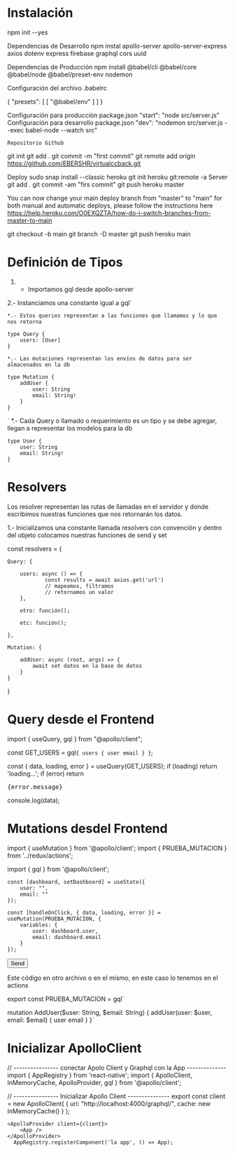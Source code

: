 # Instalación

npm init --yes

Dependencias de Desarrollo
npm instal apollo-server apollo-server-express axios dotenv express firebase graphql cors uuid

Dependencias de Producción
npm install @babel/cli @babel/core @babel/node @babel/preset-env nodemon

Configuración del archivo .babelrc

{
    "presets": [
        [ "@babel/env" ]
    ]
}

Configuración para producción package.json
    "start": "node src/server.js"
Configuración para desarrollo package.json
    "dev": "nodemon src/server.js --exec babel-node --watch src"

    Repositorio Github
git init
git add .
git commit -m "first commit"
git remote add origin https://github.com/EBERSHR/virtualccback.git

Deploy
sudo snap install --classic heroku
git init
heroku git:remote -a Server
git add .
git commit -am "firs commit"
git push heroku master

You can now change your main deploy branch from "master" to "main" for both manual and automatic deploys, please follow the instructions here https://help.heroku.com/O0EXQZTA/how-do-i-switch-branches-from-master-to-main

git checkout -b main
git branch -D master
git push heroku main


# Definición de Tipos 

1. - Importamos gql desde apollo-server

2.- Instanciamos una constante igual a gql`

    *.- Estos queries representan a las funciones que llamamos y lo que nos retorna
    
    type Query {
        users: [User]
    }

    *.- Las mutaciones representan los envíos de datos para ser almacenados en la db

    type Mutation {
        addUser {
            user: String
            email: String!
        }
    }
` 
    *.- Cada Query o llamado o requerimiento es un tipo y se debe agregar, llegan a representar los modelos para la db

    type User {
        user: String
        email: String!
    }


# Resolvers

Los resolver representan las rutas de llamadas en el servidor y donde escribimos nuestras funciones que nos retornarán los datos.

1.- Inicializamos una constante llamada resolvers con convención y dentro del objeto colocamos nuestras funciones de send y set 

const resolvers = {

    Query: {

        users: async () => {
                const results = await axios.get('url')
                // mapeamos, filtramos 
                // retornamos un valor
        },

        otro: función();

        etc: función();

    },

    Mutation: {

        addUser: async (root, args) => {
            await set datos en la base de datos
        } 
    }    
}

# Query desde el Frontend
import { useQuery, gql } from "@apollo/client";

const GET_USERS = gql`
{
  users {
    user
    email
  }
}
`;


  const { data, loading, error } = useQuery(GET_USERS);
  if (loading) return 'loading...';
  if (error) return <pre>{error.message}</pre>

  console.log(data);

  


# Mutations desdel Frontend

import { useMutation } from '@apollo/client';
import { PRUEBA_MUTACION } from '../redux/actions';

import { gql } from '@apollo/client';

    const [dashboard, setDashboard] = useState({
        user: "",
        email: ""
    });

    const [handleOnClick, { data, loading, error }] = useMutation(PRUEBA_MUTACION, {
        variables: {
            user: dashboard.user,
            email: dashboard.email
        }
    });

<Button onPress={handleOnClick}>Send</Button>

Este código en otro archivo o en el mismo, en este caso lo tenemos en el actions

export const PRUEBA_MUTACION = gql`

mutation AddUser($user: String, $email: String) {
    addUser(user: $user, email: $email) 
    {
        user
        email
    }
}`


# Inicializar ApolloClient

// ---------------- conectar Apolo Client y Graphql con la App --------------
import { AppRegistry } from 'react-native';
import { ApolloClient, InMemoryCache, ApolloProvider, gql } from '@apollo/client';

// ---------------- Inicializar Apollo Client ---------------
export const client = new ApolloClient(
  {
    uri: "http://localhost:4000/graphql/",
    cache: new InMemoryCache()
  }
);

    <ApolloProvider client={client}>
        <App />
    </ApolloProvider>
      AppRegistry.registerComponent('la app', () => App);